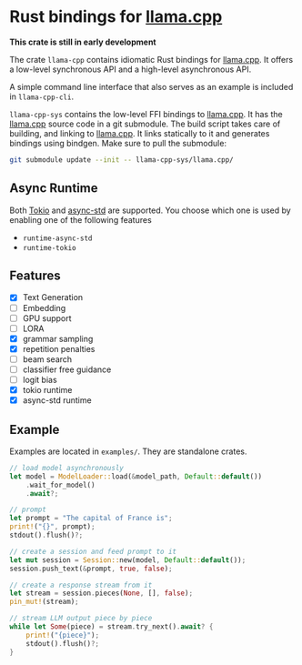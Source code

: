 
# Rust bindings for [llama.cpp][1]

**This crate is still in early development**

The crate `llama-cpp` contains idiomatic Rust bindings for [llama.cpp][1].
It offers a low-level synchronous API and a high-level asynchronous API.

A simple command line interface that also serves as an example is included in `llama-cpp-cli`.

`llama-cpp-sys` contains the low-level FFI bindings to [llama.cpp][1]. It has the [llama.cpp][1] source code in a git submodule.
The build script takes care of building, and linking to [llama.cpp][1]. It links statically to it and generates bindings using bindgen.
Make sure to pull the submodule:

```bash
git submodule update --init -- llama-cpp-sys/llama.cpp/
```

## Async Runtime

Both [Tokio][2] and [async-std][3] are supported. You choose which one is used by enabling one of the following features

 - `runtime-async-std`
 - `runtime-tokio`

## Features

 - [x] Text Generation
 - [ ] Embedding
 - [ ] GPU support
 - [ ] LORA
 - [x] grammar sampling
 - [x] repetition penalties
 - [ ] beam search
 - [ ] classifier free guidance
 - [ ] logit bias
 - [x] tokio runtime
 - [x] async-std runtime

## Example

Examples are located in `examples/`. They are standalone crates.

```rust
// load model asynchronously
let model = ModelLoader::load(&model_path, Default::default())
    .wait_for_model()
    .await?;

// prompt
let prompt = "The capital of France is";
print!("{}", prompt);
stdout().flush()?;

// create a session and feed prompt to it
let mut session = Session::new(model, Default::default());
session.push_text(&prompt, true, false);

// create a response stream from it
let stream = session.pieces(None, [], false);
pin_mut!(stream);

// stream LLM output piece by piece
while let Some(piece) = stream.try_next().await? {
    print!("{piece}");
    stdout().flush()?;
}
```

[1]: https://github.com/ggerganov/llama.cpp
[2]: https://tokio.rs/
[3]: https://async.rs/